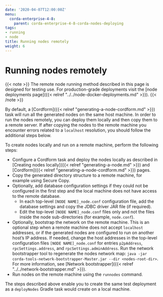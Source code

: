```yaml
---
date: '2020-04-07T12:00:00Z'
menu:
  corda-enterprise-4-8:
    parent: corda-enterprise-4-8-corda-nodes-deploying
tags:
- running
- node
title: Running nodes remotely
weight: 6
---
```


# Running nodes remotely

{{< note >}}
The remote node running method described in this page is designed for testing use. For production-grade deployments visit the [node deployments page]({{< relref "../../node-docker-deployments.md" >}}).
{{< /note >}}

By default, a [Cordform]({{< relref "generating-a-node-cordform.md" >}}) task will run all the generated nodes on the same host machine.
In order to run the nodes remotely, you can deploy them locally and then copy them to a remote server.
If after copying the nodes to the remote machine you encounter errors related to a `localhost` resolution, you should follow the additional steps below.

To create nodes locally and run on a remote machine, perform the following steps:

* Configure a Cordform task and deploy the nodes locally as described in [Creating nodes locally]({{< relref "generating-a-node.md" >}}) and [Cordform]({{< relref "generating-a-node-cordform.md" >}}) pages.
* Copy the generated directory structure to a remote machine, for example using Secure Copy.
* Optionally, add database configuration settings if they could not be configured in the first step and the local machine does not have access to the remote database.
  * In each top-level `[NODE NAME]_node.conf` configuration file, add the database settings and copy the JDBC driver JAR file (if required).
  * Edit the top-level `[NODE NAME]_node.conf` files only and not the files inside the node sub-directories (for example, `node.conf`).
* Optionally, bootstrap the network on the remote machine. This is an optional step when a remote machine does not accept `localhost` addresses, or if the generated nodes are configured to run on another host’s IP address. If needed, change the host addresses in the top-level configuration files `[NODE NAME]_node.conf` for entries `p2pAddress`, `rpcSettings.address`, and  `rpcSettings.adminAddress`. Run the network bootstrapper tool to regenerate the nodes network map: `java -jar corda-tools-network-bootstrapper-Master.jar --dir <nodes-root-dir>`. For more information, see [Network bootstrapper]({{< relref "../../network-bootstrapper.md" >}}).
* Run nodes on the remote machine using the `runnodes` command.

The steps described above enable you to create the same test deployment as a `deployNodes` Gradle task would create on a local machine.
